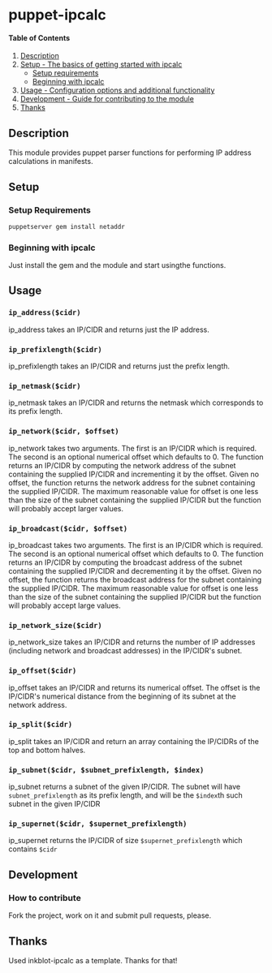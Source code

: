 # puppet-ipcalc

#### Table of Contents

1. [Description](#description)
1. [Setup - The basics of getting started with ipcalc](#setup)
    * [Setup requirements](#setup-requirements)
    * [Beginning with ipcalc](#beginning-with-ipcalc)
1. [Usage - Configuration options and additional functionality](#usage)
1. [Development - Guide for contributing to the module](#development)
1. [Thanks](#thanks)

## Description

This module provides puppet parser functions for performing IP address calculations in manifests.

## Setup

### Setup Requirements

```sh
puppetserver gem install netaddr
```

### Beginning with ipcalc

Just install the gem and the module and start usingthe functions.

## Usage

### `ip_address($cidr)`

ip_address takes an IP/CIDR and returns just the IP address.

### `ip_prefixlength($cidr)`

ip_prefixlength takes an IP/CIDR and returns just the prefix length.

### `ip_netmask($cidr)`

ip_netmask takes an IP/CIDR and returns the netmask which corresponds to its
prefix length.

### `ip_network($cidr, $offset)`

ip_network takes two arguments. The first is an IP/CIDR which is required. The
second is an optional numerical offset which defaults to 0. The function
returns an IP/CIDR by computing the network address of the subnet containing
the supplied IP/CIDR and incrementing it by the offset. Given no offset, the
function returns the network address for the subnet containing the supplied
IP/CIDR. The maximum reasonable value for offset is one less than the size of
the subnet containing the supplied IP/CIDR but the function will probably
accept larger values.

### `ip_broadcast($cidr, $offset)`

ip_broadcast takes two arguments. The first is an IP/CIDR which is required.
The second is an optional numerical offset which defaults to 0. The function
returns an IP/CIDR by computing the broadcast address of the subnet containing
the supplied IP/CIDR and decrementing it by the offset. Given no offset, the
function returns the broadcast address for the subnet containing the supplied
IP/CIDR. The maximum reasonable value for offset is one less than the size of
the subnet containing the supplied IP/CIDR but the function will probably
accept large values.

### `ip_network_size($cidr)`

ip_network_size takes an IP/CIDR and returns the number of IP addresses
(including network and broadcast addresses) in the IP/CIDR's subnet.

### `ip_offset($cidr)`

ip_offset takes an IP/CIDR and returns its numerical offset. The offset is the
IP/CIDR's numerical distance from the beginning of its subnet at the network
address.

### `ip_split($cidr)`

ip_split takes an IP/CIDR and return an array containing the IP/CIDRs of the
top and bottom halves.

### `ip_subnet($cidr, $subnet_prefixlength, $index)`

ip_subnet returns a subnet of the given IP/CIDR. The subnet will have
`subnet_prefixlength` as its prefix length, and will be the `$index`th
such subnet in the given IP/CIDR

### `ip_supernet($cidr, $supernet_prefixlength)`

ip_supernet returns the IP/CIDR of size `$supernet_prefixlength` which contains
`$cidr`

## Development

### How to contribute
Fork the project, work on it and submit pull requests, please.

## Thanks
Used inkblot-ipcalc as a template. Thanks for that!

